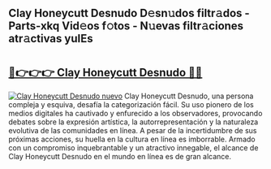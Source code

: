 ## Clay Honeycutt Desnudo D𝚎sn𝚞dos filtr𝚊dos - Parts-xkq Vid𝚎os f𝚘tos - N𝚞evas filtr𝚊ciones atr𝚊ctivas yuIEs

# <h2><a href="http://mb4119j.tromn.icu/?c=Clay+Honeycutt+Desnudo">🔗👉👉👉 Clay Honeycutt Desnudo 🔗🔗</a></h2>

[![Clay Honeycutt Desnudo nuevo](https://i.imgur.com/pEAQMta.gif)](http://mb4119j.tromn.icu/?c=Clay+Honeycutt+Desnudo)
Clay Honeycutt Desnudo, una persona compleja y esquiva, desafía la categorización fácil. Su uso pionero de los medios digitales ha cautivado y enfurecido a los observadores, provocando debates sobre la expresión artística, la autorrepresentación y la naturaleza evolutiva de las comunidades en línea. A pesar de la incertidumbre de sus próximas acciones, su huella en la cultura en línea es imborrable. Armado con un compromiso inquebrantable y un atractivo innegable, el alcance de Clay Honeycutt Desnudo en el mundo en línea es de gran alcance.

